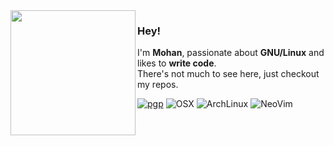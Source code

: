 <img align="left" src="https://github.com/user-attachments/assets/5a29e598-4bb9-4c9a-96d8-57788f4c1a4d" width=200>

### Hey!

I'm **Mohan**, passionate about **GNU/Linux** and likes to **write code**.
<br/>
There's not much to see here, just checkout my repos.

[![pgp](https://img.shields.io/badge/pgp-0x9BA6ADCC0F05BE4B-313131?style=flat&labelColor=545454&color=313131)](https://github.com/mdxv.gpg)
![OSX](https://badgen.net/badge/icon/OSX?icon=apple&label&color=black)
![ArchLinux](https://img.shields.io/badge/Arch%20Linux-1793D1?logo=arch-linux&logoColor=fff&color=313131&labelColor=545454)
![NeoVim](https://img.shields.io/badge/NeoVim-%2357A143.svg?&logo=neovim&logoColor=white&color=313131&labelColor=545454)

<br>


